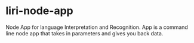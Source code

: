 # liri-node-app
Node App for language Interpretation and Recognition. App is a command line node app that takes in parameters and gives you back data.
